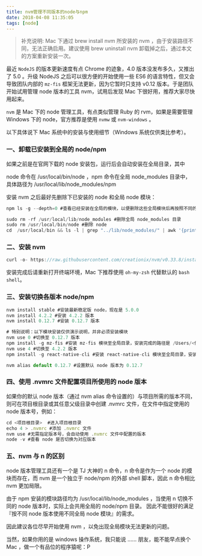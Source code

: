 ```yaml
---
title: nvm管理不同版本的node与npm
date: 2018-04-08 11:35:05
tags: [node]
---
```


>补充说明: Mac 下通过 brew install nvm 所安装的 nvm ，由于安装路径不同，无法正确启用。建议使用 brew uninstall nvm 卸载掉之后，通过本文的方案重新安装一次。

最近 `NodeJS` 的版本更新速度有点 Chrome 的迹象，4.0 版本没发布多久，又推出了 5.0 。升级 NodeJS 之后可以很方便的开始使用一些 ES6 的语言特性，但又会导致团队内部的 `mz-fis` 框架无法更新，因为它暂时只支持 v0.12 版本。于是团队开始试用管理 node 版本的工具  nvm，试用后发现 Mac 下很好用，推荐大家尽快用起来。

`nvm` 是 Mac 下的 node 管理工具，有点类似管理 Ruby 的 rvm，如果是需要管理 Windows 下的 node，官方推荐是使用 `nvmw` 或 `nvm-windows` 。

以下具体说下 Mac 系统中的安装与使用细节（Windows 系统仅供类比参考）。

### 一、卸载已安装到全局的 node/npm

如果之前是在官网下载的 node 安装包，运行后会自动安装在全局目录，其中

node 命令在 /usr/local/bin/node ，npm 命令在全局 node_modules 目录中，具体路径为 /usr/local/lib/node_modules/npm

安装 nvm 之后最好先删除下已安装的 node 和全局 node 模块：
```js
npm ls -g --depth=0 #查看已经安装在全局的模块，以便删除这些全局模块后再按照不同的 node 版本重新进行全局安装

sudo rm -rf /usr/local/lib/node_modules #删除全局 node_modules 目录
sudo rm /usr/local/bin/node #删除 node
cd  /usr/local/bin && ls -l | grep "../lib/node_modules/" | awk '{print $9}'| xargs rm #删除全局 node 模块注册的软链
```

### 二、安装 nvm
```js
curl -o- https://raw.githubusercontent.com/creationix/nvm/v0.33.8/install.sh | bash
```
安装完成后请重新打开终端环境，Mac 下推荐使用 `oh-my-zsh` 代替默认的 `bash shell`。

### 三、安装切换各版本 node/npm
```js
nvm install stable #安装最新稳定版 node，现在是 5.0.0
nvm install 4.2.2 #安装 4.2.2 版本
nvm install 0.12.7 #安装 0.12.7 版本

# 特别说明：以下模块安装仅供演示说明，并非必须安装模块
nvm use 0 #切换至 0.12.7 版本
npm install -g mz-fis #安装 mz-fis 模块至全局目录，安装完成的路径是 /Users/<你的用户名>/.nvm/versions/node/v0.12.7/lib/mz-fis
nvm use 4 #切换至 4.2.2 版本
npm install -g react-native-cli #安装 react-native-cli 模块至全局目录，安装完成的路径是 /Users/<你的用户名>/.nvm/versions/node/v4.2.2/lib/react-native-cli

nvm alias default 0.12.7 #设置默认 node 版本为 0.12.7
```

### 四、使用 .nvmrc 文件配置项目所使用的 node 版本
如果你的默认 node 版本（通过 nvm alias 命令设置的）与项目所需的版本不同，则可在项目根目录或其任意父级目录中创建 .nvmrc 文件，在文件中指定使用的 node 版本号，例如：
```js
cd <项目根目录>  #进入项目根目录
echo 4 > .nvmrc #添加 .nvmrc 文件
nvm use #无需指定版本号，会自动使用 .nvmrc 文件中配置的版本
node -v #查看 node 是否切换为对应版本
```

### 五、nvm 与 n 的区别
node 版本管理工具还有一个是 TJ 大神的 n 命令，n 命令是作为一个 node 的模块而存在，而 nvm 是一个独立于 node/npm 的外部 shell 脚本，因此 n 命令相比 nvm 更加局限。

由于 npm 安装的模块路径均为 /usr/local/lib/node_modules ，当使用 n 切换不同的 node 版本时，实际上会共用全局的 node/npm 目录。 因此不能很好的满足『按不同 node 版本使用不同全局 node 模块』的需求。

 

因此建议各位尽早开始使用 nvm ，以免出现全局模块无法更新的问题。

当然，如果你用的是 windows 操作系统，我只能说 …… 朋友，能不能早点换个 Mac ，做一个有品位的程序猿呢：P